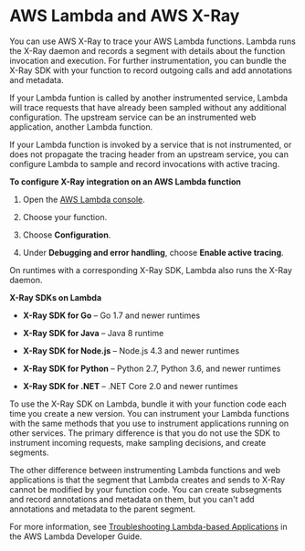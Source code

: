 # AWS Lambda and AWS X\-Ray<a name="xray-services-lambda"></a>

You can use AWS X\-Ray to trace your AWS Lambda functions\. Lambda runs the X\-Ray daemon and records a segment with details about the function invocation and execution\. For further instrumentation, you can bundle the X\-Ray SDK with your function to record outgoing calls and add annotations and metadata\.

If your Lambda funtion is called by another instrumented service, Lambda will trace requests that have already been sampled without any additional configuration\. The upstream service can be an instrumented web application, another Lambda function\.

If your Lambda function is invoked by a service that is not instrumented, or does not propagate the tracing header from an upstream service, you can configure Lambda to sample and record invocations with active tracing\.

**To configure X\-Ray integration on an AWS Lambda function**

1. Open the [AWS Lambda console](https://console.aws.amazon.com/lambda)\.

1. Choose your function\.

1. Choose **Configuration**\.

1. Under **Debugging and error handling**, choose **Enable active tracing**\.

On runtimes with a corresponding X\-Ray SDK, Lambda also runs the X\-Ray daemon\.

**X\-Ray SDKs on Lambda**

+ **X\-Ray SDK for Go** – Go 1\.7 and newer runtimes

+ **X\-Ray SDK for Java** – Java 8 runtime

+ **X\-Ray SDK for Node\.js** – Node\.js 4\.3 and newer runtimes

+ **X\-Ray SDK for Python** – Python 2\.7, Python 3\.6, and newer runtimes

+ **X\-Ray SDK for \.NET** – \.NET Core 2\.0 and newer runtimes

To use the X\-Ray SDK on Lambda, bundle it with your function code each time you create a new version\. You can instrument your Lambda functions with the same methods that you use to instrument applications running on other services\. The primary difference is that you do not use the SDK to instrument incoming requests, make sampling decisions, and create segments\.

The other difference between instrumenting Lambda functions and web applications is that the segment that Lambda creates and sends to X\-Ray cannot be modified by your function code\. You can create subsegments and record annotations and metadata on them, but you can't add annotations and metadata to the parent segment\.

For more information, see [Troubleshooting Lambda\-based Applications](http://docs.aws.amazon.com/lambda/latest/dg/lambda-x-ray.html) in the AWS Lambda Developer Guide\.